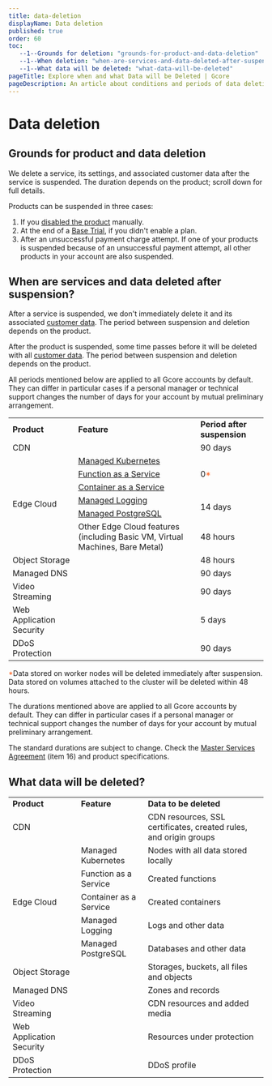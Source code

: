 ```yaml
---
title: data-deletion
displayName: Data deletion
published: true
order: 60
toc:
   --1--Grounds for deletion: "grounds-for-product-and-data-deletion"
   --1--When deletion: "when-are-services-and-data-deleted-after-suspension"
   --1--What data will be deleted: "what-data-will-be-deleted"
pageTitle: Explore when and what Data will be Deleted | Gcore
pageDescription: An article about conditions and periods of data deletion.
---
```

# Data deletion

## Grounds for product and data deletion

We delete a service, its settings, and associated customer data after the service is suspended. The duration depends on the product; scroll down for full details.

Products can be suspended in three cases:

1. If you <a href="https://gcore.com/docs/account-settings/billing/disable-and-resume-a-service#disable-services" target="_blank">disabled the product</a> manually.
2. At the end of a <a href="https://gcore.com/docs/account-settings/billing/trial-conditions" target="_blank">Base Trial</a>, if you didn't enable a plan.
3. After an unsuccessful payment charge attempt. If one of your products is suspended because of an unsuccessful payment attempt, all other products in your account are also suspended.

## When are services and data deleted after suspension?

After a service is suspended, we don't immediately delete it and its associated <a href="https://gcore.com/docs/account-settings/billing/data-deletion#what-data-will-be-deleted" target="_blank">customer data</a>. The period between suspension and deletion depends on the product.  

After the product is suspended, some time passes before it will be deleted with all <a href="https://gcore.com/docs/account-settings/billing/data-deletion#what-data-will-be-deleted" target="_blank">customer data</a>. The period between suspension and deletion depends on the product.  

<alert-element type="warning" title="Warning">

All periods mentioned below are applied to all Gcore accounts by default. They can differ in particular cases if a personal manager or technical support changes the number of days for your account by mutual preliminary arrangement.

</alert-element>

<table>
<tr>
<td>
<strong>Product</strong>
</td>
<td>
<strong>Feature</strong>
</td>
<td>
<strong>Period after suspension</strong>
</td>
</tr>
<tr>
<td>
CDN 
</td>
<td>&nbsp;</td>
<td>
90 days 
</td>
</tr>
<tr>
<td rowspan="6">
Edge Cloud 
</td>
<td style="text-align: left">
<a href="https://gcore.com/docs/cloud/kubernetes/about-gcore-kubernetes" target="_blank">Managed Kubernetes</a>
</td>
<td rowspan="3">
0<span style="color:#FF5913">*</span>
</td>
</tr>
<tr>
<td style="text-align: left">
<a href="https://gcore.com/docs/cloud/faas/about-function-as-a-service" target="_blank">Function as a Service</a>
</td>
</tr>
<tr>
<td style="text-align: left">
<a href="https://gcore.com/docs/cloud/caas" target="_blank">Container as a Service</a>
</td>
</tr>
<tr>
<td style="text-align: left">
<a href="https://gcore.com/docs/cloud/logging-as-a-service/about-logging-as-a-service" target="_blank">Managed Logging</a>
</td>
<td rowspan="2">
14 days 
</td>
</tr>
<tr>
<td style="text-align: left">
<a href="https://gcore.com/docs/cloud/managed-database-postgresql" target="_blank">Managed PostgreSQL</a> 
</td>
</tr>
<tr>
<td style="text-align: left">
Other Edge Cloud features (including Basic VM, Virtual Machines, Bare Metal) 
</td>
<td>
48 hours 
</td>
</tr>
<tr>
<td>
Object Storage 
</td>
<td>&nbsp;</td>
<td>
48 hours 
</td>
</tr>
<tr>
<td>
Managed DNS 
</td>
<td>&nbsp;</td>
<td>
90 days 
</td>
</tr>
<tr>
<td>
Video Streaming 
</td>
<td>&nbsp;</td>
<td>
90 days 
</td>
</tr>
<tr>
<td>
Web Application Security 
</td>
<td>&nbsp;</td>
<td>
5 days 
</td>
</tr>
<tr>
<td>
DDoS Protection 
</td>
<td>&nbsp;</td>
<td>
90 days 
</td>
</tr>
</table>

<span style="color:#FF5913">*</span>Data stored on worker nodes will be deleted immediately after suspension. Data stored on volumes attached to the cluster will be deleted within 48 hours.

<alert-element type="warning" title="Warning">

The durations mentioned above are applied to all Gcore accounts by default. They can differ in particular cases if a personal manager or technical support changes the number of days for your account by mutual preliminary arrangement.

The standard durations are subject to change. Check the <a href="https://gcore.com/legal" target="_blank">Master Services Agreement</a> (item 16) and product specifications.


</alert-element>

## What data will be deleted?

<table>
<tbody>
<tr>
<td>
<strong>Product</strong>
</td>
<td>
<strong>Feature</strong>
</td>
<td>
<strong>Data to be deleted</strong>
</td>
</tr>
<tr>
<td>
CDN 
</td>
<td>&nbsp;</td>
<td style="text-align: left">
CDN resources, SSL certificates, created rules, and origin groups 
</td>
</tr>
<tr>
<td rowspan="5">
Edge Cloud 
</td>
<td style="text-align: left">
Managed Kubernetes 
</td>
<td style="text-align: left">
Nodes with all data stored locally 
</td>
</tr>
<tr>
<td style="text-align: left">
Function as a Service 
</td>
<td style="text-align: left">
Created functions 
</td>
</tr>
<tr>
<td style="text-align: left">
Container as a Service 
</td>
<td style="text-align: left">
Created containers 
</td>
</tr>
<tr>
<td style="text-align: left">
Managed Logging 
</td>
<td style="text-align: left">
Logs and other data 
</td>
</tr>
<tr>
<td style="text-align: left">
Managed PostgreSQL 
</td>
<td style="text-align: left">
Databases and other data 
</td>
</tr>
<tr>
<td>
Object Storage
</td>
<td>&nbsp;</td>
<td style="text-align: left">
Storages, buckets, all files and objects 
</td>
</tr>
<tr>
<td>
Managed DNS
</td>
<td>&nbsp;</td>
<td style="text-align: left">
Zones and records 
</td>
</tr>
<tr>
<td>
Video Streaming
</td>
<td>&nbsp;</td>
<td style="text-align: left">
CDN resources and added media 
</td>
</tr>
<tr>
<td>
Web Application Security
</td>
<td>&nbsp;</td>
<td style="text-align: left">Resources under protection</td>
</tr>
<tr>
<td>
DDoS Protection
</td>
<td>&nbsp;</td>
<td style="text-align: left">
DDoS profile 
</td>
</tr>
</tbody>
</table>